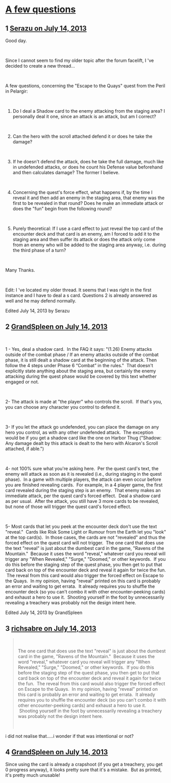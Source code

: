 # [A few questions](https://community.fantasyflightgames.com/topic/86326-a-few-questions/)

## 1 [Serazu on July 14, 2013](https://community.fantasyflightgames.com/topic/86326-a-few-questions/?do=findComment&comment=813886)

Good day.

 

Since I cannot seem to find my older topic after the forum facelift, I 've decided to create a new thread...

 

A few questions, concerning the "Escape to the Quays" quest from the Peril in Pelargir:

 

1. Do I deal a Shadow card to the enemy attacking from the staging area? I personally deal it one, since an attack is an attack, but am I correct?

 

2. Can the hero with the scroll attached defend it or does he take the damage?

 

3. If he doesn't defend the attack, does he take the full damage, much like in undefended attacks, or does he count his Defense value beforehand and then calculates damage? The former I believe.

 

4. Concerning the quest's force effect, what happens if, by the time I reveal it and then add an enemy in the staging area, that enemy was the first to be revealed in that round? Does he make an immediate attack or does the "fun" begin from the following round?

 

5. Purely theoretical: If I use a card effect to just reveal the top card of the encounter deck and that card is an enemy, am I forced to add it to the staging area and then suffer its attack or does the attack only come from an enemy who will be added to the staging area anyway, i.e. during the third phase of a turn?

 

Many Thanks.

 

Edit: I 've located my older thread. It seems that I was right in the first instance and I have to deal a s card. Questions 2 is already answered as well and he may defend normally. 

Edited July 14, 2013 by Serazu

## 2 [GrandSpleen on July 14, 2013](https://community.fantasyflightgames.com/topic/86326-a-few-questions/?do=findComment&comment=813926)

 

1 - Yes, deal a shadow card.  In the FAQ it says: "(1.26) Enemy attacks outside of the combat phase / If an enemy attacks outside of the combat phase, it is still dealt a shadow card at the beginning of the attack. Then follow the 4 steps under Phase 6 “Combat” in the rules."  That doesn't explicitly state anything about the staging area, but certainly the enemy attacking during the quest phase would be covered by this text whether engaged or not.

 

2- The attack is made at "the player" who controls the scroll.  If that's you, you can choose any character you control to defend it.  

 

3- If you let the attack go undefended, you can place the damage on any hero you control, as with any other undefended attack.  The exception would be if you get a shadow card like the one on Harbor Thug ("Shadow: Any damage dealt by this attack is dealt to the hero with Alcaron's Scroll attached, if able.")

 

4- not 100% sure what you're asking here.  Per the quest card's text, the enemy will attack as soon as it is revealed (i.e., during staging in the quest phase).  In a game with multiple players, the attack can even occur before you are finished revealing cards.  For example, in a 4 player game, the first card revealed during the staging step is an enemy.  That enemy makes an immediate attack, per the quest card's forced effect.  Deal a shadow card as per usual.  After the attack, you still have 3 more cards to be revealed, but none of those will trigger the quest card's forced effect.

 

5- Most cards that let you peek at the encounter deck don't use the text "reveal."  Cards like Risk Some Light or Rumour from the Earth let you "look" at the top card(s).  In those cases, the cards are not "revealed" and thus the forced effect on the quest card will not trigger.  The one card that does use the text "reveal" is just about the dumbest card in the game, "Ravens of the Mountain."  Because it uses the word "reveal," whatever card you reveal will trigger any "When Revealed," "Surge," "Doomed," or other keywords.  If you do this before the staging step of the quest phase, you then get to put that card back on top of the encounter deck and reveal it again for twice the fun.  The reveal from this card would also trigger the forced effect on Escape to the Quays.  In my opinion, having "reveal" printed on this card is probably an error and waiting to get errata.  It already requires you to shuffle the encounter deck (so you can't combo it with other encounter-peeking cards) and exhaust a hero to use it.  Shooting yourself in the foot by unnecessarily revealing a treachery was probably not the design intent here. 

Edited July 14, 2013 by GrandSpleen

## 3 [richsabre on July 14, 2013](https://community.fantasyflightgames.com/topic/86326-a-few-questions/?do=findComment&comment=813933)

>  
> 
> The one card that does use the text "reveal" is just about the dumbest card in the game, "Ravens of the Mountain."  Because it uses the word "reveal," whatever card you reveal will trigger any "When Revealed," "Surge," "Doomed," or other keywords.  If you do this before the staging step of the quest phase, you then get to put that card back on top of the encounter deck and reveal it again for twice the fun.  The reveal from this card would also trigger the forced effect on Escape to the Quays.  In my opinion, having "reveal" printed on this card is probably an error and waiting to get errata.  It already requires you to shuffle the encounter deck (so you can't combo it with other encounter-peeking cards) and exhaust a hero to use it.  Shooting yourself in the foot by unnecessarily revealing a treachery was probably not the design intent here. 
> 
>  

i did not realise that.....i wonder if that was intentional or not?

## 4 [GrandSpleen on July 14, 2013](https://community.fantasyflightgames.com/topic/86326-a-few-questions/?do=findComment&comment=813948)

Since using the card is already a crapshoot (if you get a treachery, you get 0 progress anyway), it looks pretty sure that it's a mistake.  But as printed, it's pretty much unusable!

